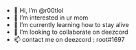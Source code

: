 - 👋 Hi, I’m @r00tlol
- 👀 I’m interested in ur mom
- 🌱 I’m currently learning how to stay alive
- 💞️ I’m looking to collaborate on deezcord
- 📫 contact me on deezcord : root#1697

<!---
r00tlol/r00tlol is a ✨ special ✨ repository because its `README.md` (this file) appears on your GitHub profile.
You can click the Preview link to take a look at your changes.
--->
